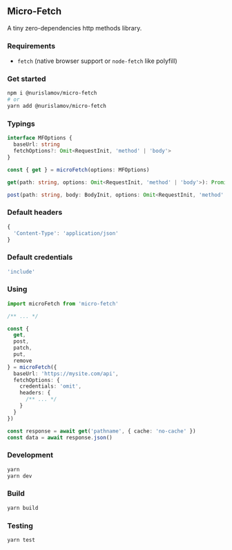 ## Micro-Fetch

A tiny zero-dependencies http methods library.

### Requirements
* `fetch` (native browser support or `node-fetch` like polyfill)

### Get started
```bash
npm i @nurislamov/micro-fetch
# or
yarn add @nurislamov/micro-fetch
```

### Typings
```ts
interface MFOptions {
  baseUrl: string
  fetchOptions?: Omit<RequestInit, 'method' | 'body'>
}

const { get } = microFetch(options: MFOptions)

get(path: string, options: Omit<RequestInit, 'method' | 'body'>): Promise<unknown>

post(path: string, body: BodyInit, options: Omit<RequestInit, 'method' | 'body'>): Promise<unknown>
```

### Default headers
```js
{
  'Content-Type': 'application/json'
}
```

### Default credentials
```js
'include'
```

### Using
```ts
import microFetch from 'micro-fetch'

/** ... */

const {
  get,
  post,
  patch,
  put,
  remove
} = microFetch({
  baseUrl: 'https://mysite.com/api',
  fetchOptions: {
    credentials: 'omit',
    headers: {
      /** ... */
    }
  }
})

const response = await get('pathname', { cache: 'no-cache' })
const data = await response.json()
```

### Development
```bash
yarn
yarn dev
```

### Build
```bash
yarn build
```

### Testing
```bash
yarn test
```
